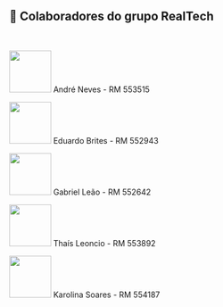 ## 👑 <a>Colaboradores do grupo RealTech</a>
<div style="display: inline_block"><br>
<p>
  <img src="https://github.com/Projeto-Dev-Aula/cp2-front-web-2sem/assets/145347801/6e0947c2-817e-4c07-9507-36cf683b08f3" width="75" height="75" style="width:75px;max-width:75px;height:75px" />  André Neves - RM 553515 
</p>
 
<p>
  <img src="https://github.com/Projeto-Dev-Aula/cp2-front-web-2sem/assets/145347801/900140b6-2724-452a-a822-296d38ace27f" width="75" height="75" style="width:75px;max-width:75px;height:75px" />  Eduardo Brites - RM 552943 <br>
</p>

<p>
  <img src="https://github.com/Projeto-Dev-Aula/cp2-front-web-2sem/assets/145347801/aa2590ea-10d1-4fbb-82f9-52e05fa5339a" width="75" height="75" style="width:75px;max-width:75px;height:75px" />  Gabriel Leão - RM 552642 <br>
</p>

<p>
  <img src="https://github.com/Projeto-Dev-Aula/cp2-front-web-2sem/assets/145347801/60205ee0-38b2-44f3-bcaa-c1f84b0bdd0d" width="75" height="75" style="width:75px;max-width:75px;height:75px" />  Thaís Leoncio - RM 553892 <br>
</p>

<p>
  <img src="https://github.com/Projeto-Dev-Aula/cp2-front-web-2sem/assets/145347801/addf3154-41e5-4227-ba6d-887d3ea737a1" width="75" height="75" style="width:75px;max-width:75px;height:75px" /> Karolina Soares - RM 554187 
</p>
</div>
